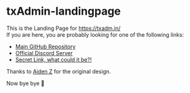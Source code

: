 # txAdmin-landingpage
This is the Landing Page for https://txadm.in/  
If you are here, you are probably looking for one of the following links:  
- [Main GitHub Repository](https://github.com/tabarra/txAdmin)
- [Official Discord Server](https://discord.gg/yWxjt9zPWR)
- [Secret Link, what could it be?!](https://youtu.be/8CKjNcSUNt8)  
  
Thanks to [Aiden Z](https://github.com/aiden-z-source) for the original design.  
  
Now bye bye 👋
